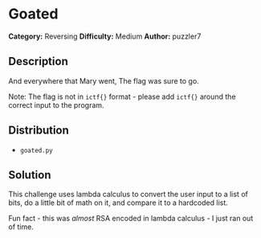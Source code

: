 # Goated
**Category:** Reversing
**Difficulty:** Medium
**Author:** puzzler7

## Description

And everywhere that Mary went,
The flag was sure to go.

Note: The flag is not in `ictf{}` format - please add `ictf{}` around the correct input to the program.

## Distribution

- `goated.py`

## Solution

This challenge uses lambda calculus to convert the user input to a list of bits, do a little bit of math on it, and compare it to a hardcoded list.

Fun fact - this was *almost* RSA encoded in lambda calculus - I just ran out of time.